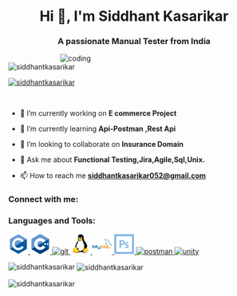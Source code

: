 <h1 align="center">Hi 👋, I'm Siddhant Kasarikar</h1>
<h3 align="center">A passionate Manual Tester from India</h3>
<img align="right" alt="coding" width="400"src="


<p align="left"> <img src="https://komarev.com/ghpvc/?username=siddhantkasarikar&label=Profile%20views&color=0e75b6&style=flat" alt="siddhantkasarikar" /> </p>

<p align="left"> <a href="https://github.com/ryo-ma/github-profile-trophy"><img src="https://github-profile-trophy.vercel.app/?username=siddhantkasarikar" alt="siddhantkasarikar" /></a> </p>

<p align="left"> <a href="https://twitter.com/" target="blank"><img src="https://img.shields.io/twitter/follow/?logo=twitter&style=for-the-badge" alt="" /></a> </p>

- 🔭 I’m currently working on **E commerce Project**

- 🌱 I’m currently learning **Api-Postman ,Rest Api**

- 👯 I’m looking to collaborate on **Insurance Domain**

- 💬 Ask me about **Functional Testing,Jira,Agile,Sql,Unix.**

- 📫 How to reach me **siddhantkasarikar052@gmail.com**

<h3 align="left">Connect with me:</h3>
<p align="left">
</p>

<h3 align="left">Languages and Tools:</h3>
<p align="left"> <a href="https://www.cprogramming.com/" target="_blank" rel="noreferrer"> <img src="https://raw.githubusercontent.com/devicons/devicon/master/icons/c/c-original.svg" alt="c" width="40" height="40"/> </a> <a href="https://www.w3schools.com/cpp/" target="_blank" rel="noreferrer"> <img src="https://raw.githubusercontent.com/devicons/devicon/master/icons/cplusplus/cplusplus-original.svg" alt="cplusplus" width="40" height="40"/> </a> <a href="https://git-scm.com/" target="_blank" rel="noreferrer"> <img src="https://www.vectorlogo.zone/logos/git-scm/git-scm-icon.svg" alt="git" width="40" height="40"/> </a> <a href="https://www.linux.org/" target="_blank" rel="noreferrer"> <img src="https://raw.githubusercontent.com/devicons/devicon/master/icons/linux/linux-original.svg" alt="linux" width="40" height="40"/> </a> <a href="https://www.mysql.com/" target="_blank" rel="noreferrer"> <img src="https://raw.githubusercontent.com/devicons/devicon/master/icons/mysql/mysql-original-wordmark.svg" alt="mysql" width="40" height="40"/> </a> <a href="https://www.photoshop.com/en" target="_blank" rel="noreferrer"> <img src="https://raw.githubusercontent.com/devicons/devicon/master/icons/photoshop/photoshop-line.svg" alt="photoshop" width="40" height="40"/> </a> <a href="https://postman.com" target="_blank" rel="noreferrer"> <img src="https://www.vectorlogo.zone/logos/getpostman/getpostman-icon.svg" alt="postman" width="40" height="40"/> </a> <a href="https://unity.com/" target="_blank" rel="noreferrer"> <img src="https://www.vectorlogo.zone/logos/unity3d/unity3d-icon.svg" alt="unity" width="40" height="40"/> </a> </p>

<p><img align="left" src="https://github-readme-stats.vercel.app/api/top-langs?username=siddhantkasarikar&show_icons=true&locale=en&layout=compact" alt="siddhantkasarikar" /></p>

<p>&nbsp;<img align="center" src="https://github-readme-stats.vercel.app/api?username=siddhantkasarikar&show_icons=true&locale=en" alt="siddhantkasarikar" /></p>

<p><img align="center" src="https://github-readme-streak-stats.herokuapp.com/?user=siddhantkasarikar&" alt="siddhantkasarikar" /></p>
